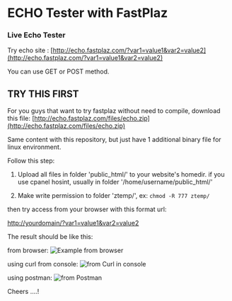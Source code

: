 # ECHO Tester with FastPlaz

### Live Echo Tester

Try echo site : 
[http://echo.fastplaz.com/?var1=value1&var2=value2](http://echo.fastplaz.com/?var1=value1&var2=value2)

You can use GET or POST method.

## TRY THIS FIRST

For you guys that want to try fastplaz without need to compile, download this file:
[http://echo.fastplaz.com/files/echo.zip](http://echo.fastplaz.com/files/echo.zip)

Same content with this repository, but just have 1 additional binary file for linux environment.

Follow this step:

1. Upload all files in folder 'public\_html/' to your website's homedir.
if you use cpanel hosint, usually in folder '/home/username/public\_html/'


2. Make write permission to folder 'ztemp/', ex:
```chmod -R 777 ztemp/```

then try access from your browser with this format url:

[http://yourdomain/?var1=value1&var2=value2](http://yourdomain/?var1=value1&var2=value2)

The result should be like this:

from browser:
![Example from browser](img/img01.png)

using curl from console:
![from Curl in console](img/img02.png)


using postman:
![from Postman](img/img03.png)

Cheers ....!

